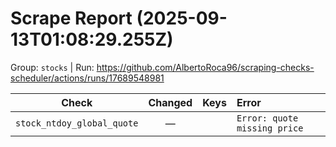 # Scrape Report (2025-09-13T01:08:29.255Z)

Group: `stocks`  |  Run: https://github.com/AlbertoRoca96/scraping-checks-scheduler/actions/runs/17689548981

| Check | Changed | Keys | Error |
|---|:---:|:--|:--|
| `stock_ntdoy_global_quote` | — |  | `Error: quote missing price` |
